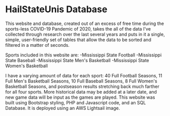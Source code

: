 # HailStateUnis Database

This website and database, created out of an excess of free time during the sports-less COVID-19 Pandemic of 2020, takes the all of the data I've collected through research over the last several years and puts in it a single, simple, user-friendly set of tables that allow the data to be sorted and filtered in a matter of seconds.

Sports included in this website are:
    -Mississippi State Football
    -Mississippi State Baseball
    -Mississippi State Men's Basketball
    -Mississippi State Women's Basketball

I have a varying amount of data for each sport: 40 Full Football Seasons, 11 Full Men's Basketball Seasons, 10 Full Baseball Seasons, 8 Full Women's Basketball Seasons, and postseason results stretching back much farther for all four sports. More historical data may be added at a later date, and new game data will be input as the games are played. This website was built using Bootstrap styling, PHP and Javascript code, and an SQL Database. It is deployed using an AWS Lightsail image.
